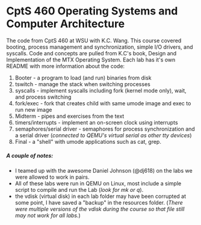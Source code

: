 CptS 460 Operating Systems and Computer Architecture
======================

The code from CptS 460 at WSU with K.C. Wang. This course covered booting, process management and synchronization, simple I/O drivers, and syscalls. Code and concepts are pulled from K.C's book, Design and Implementation of the MTX Operating System. Each lab has it's own README with more information about the code:

1.  Booter - a program to load (and run) binaries from disk
2.  tswitch - manage the stack when switching processes
3.  syscalls - implement syscalls including fork (kernel mode only), wait, and process switching
4.  fork/exec - fork that creates child with same umode image and exec to run new image
5.  Midterm - pipes and exercises from the text
6.  timers/interrupts - implement an on-screen clock using interrupts
7.  semaphores/serial driver - semaphores for process synchronization and a serial driver (_connected to QEMU's virtual serial as other tty devices_)
8.  Final - a "shell" with umode applications such as cat, grep.


##### A couple of notes:
  * I teamed up with the awesome Daniel Johnson (@dj618) on the labs we were allowed to work in pairs.
  * All of these labs were run in QEMU on Linux, most include a simple script to compile and run the Lab (_look for mk or q_).
  * the vdisk (virtual disk) in each lab folder may have been corrupted at some point, I have saved a "backup" in the resources folder. (_There were multiple versions of the vdisk during the course so that file still may not work for all labs._)
